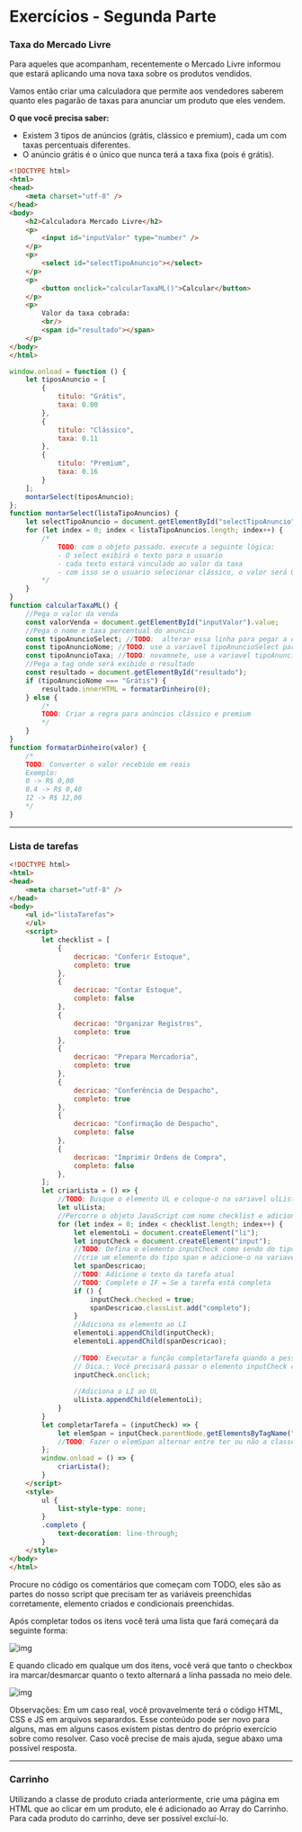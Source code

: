 # Exercícios - Segunda Parte

### Taxa do Mercado Livre

Para aqueles que acompanham, recentemente o Mercado Livre informou que estará aplicando uma nova taxa sobre os produtos vendidos.

Vamos então criar uma calculadora que permite aos vendedores saberem quanto eles pagarão de taxas para anunciar um produto que eles vendem.

**O que você precisa saber:**

- Existem 3 tipos de anúncios (grátis, clássico e premium), cada um com taxas percentuais diferentes.
- O anúncio grátis é o único que nunca terá a taxa fixa (pois é grátis).



```html
<!DOCTYPE html>
<html>
<head>
    <meta charset="utf-8" />
</head>
<body>
    <h2>Calculadora Mercado Livre</h2>
    <p>
        <input id="inputValor" type="number" />
    </p>
    <p>
        <select id="selectTipoAnuncio"></select>
    </p>
    <p>
        <button onclick="calcularTaxaML()">Calcular</button>
    </p>
    <p>
        Valor da taxa cobrada:
        <br/>
        <span id="resultado"></span>
    </p>
</body>
</html>
```



```js
window.onload = function () {
    let tiposAnuncio = [
        {
            titulo: "Grátis",
            taxa: 0.00
        },
        {
            titulo: "Clássico",
            taxa: 0.11
        },
        {
            titulo: "Premium",
            taxa: 0.16
        }
    ];
    montarSelect(tiposAnuncio);
};
function montarSelect(listaTipoAnuncios) {
    let selectTipoAnuncio = document.getElementById("selectTipoAnuncio");
    for (let index = 0; index < listaTipoAnuncios.length; index++) {
        /*
            TODO: com o objeto passado. execute a seguinte lógica:
            - O select exibirá o texto para o usuario
            - cada texto estará vinculado ao valor da taxa
            - com isso se o usuario selecionar clássico, o valor será 0.11
        */
    }
}
function calcularTaxaML() {
    //Pega o valor da venda
    const valorVenda = document.getElementById("inputValor").value;
    //Pega o nome e taxa percentual do anuncio
    const tipoAnuncioSelect; //TODO:  alterar essa linha para pegar a opção de tipo de anuncio selecionada
    const tipoAnuncioNome; //TODO: use a variavel tipoAnuncioSelect para pega a palavra selecionada (grátis, etc..)
    const tipoAnuncioTaxa; //TODO: novamnete, use a variavel tipoAnuncioSelect, mas pegue a taxa (0 , 0.11, etc..)
    //Pega a tag onde será exibido o resultado
    const resultado = document.getElementById("resultado");
    if (tipoAnuncioNome === "Grátis") {
        resultado.innerHTML = formatarDinheiro(0);
    } else {
        /*
        TODO: Criar a regra para anúncios clássico e premium
        */
    }
}
function formatarDinheiro(valor) {
    /*
    TODO: Converter o valor recebido em reais
    Exemplo: 
    0 -> R$ 0,00
    0.4 -> R$ 0,40
    12 -> R$ 12,00
    */
}
```

---

### Lista de tarefas

```html
<!DOCTYPE html>
<html>
<head>
    <meta charset="utf-8" />
</head>
<body>
    <ul id="listaTarefas">
    </ul>
    <script>
        let checklist = [
            {
                decricao: "Conferir Estoque",
                completo: true
            },
            {
                decricao: "Contar Estoque",
                completo: false
            },
            {
                decricao: "Organizar Registros",
                completo: true
            },
            {
                decricao: "Prepara Mercadoria",
                completo: true
            },
            {
                decricao: "Conferência de Despacho",
                completo: true
            },
            {
                decricao: "Confirmação de Despacho",
                completo: false
            },
            {
                decricao: "Imprimir Ordens de Compra",
                completo: false
            },
        ];
        let criarLista = () => {
            //TODO: Busque o elemento UL e coloque-o na variavel ulLista abaixo
            let ulLista;
            //Percorre o objeto JavaScript com nome checklist e adiciona um elemento LI para cada item.
            for (let index = 0; index < checklist.length; index++) {
                let elementoLi = document.createElement("li");
                let inputCheck = document.createElement("input");
                //TODO: Defina o elemento inputCheck como sendo do tipo checkbox
                //crie um elemento do tipo span e adicione-o na variavel abaixo
                let spanDescricao;
                //TODO: Adicione o texto da tarefa atual
                //TODO: Complete o IF = Se a tarefa está completa
                if () {
                    inputCheck.checked = true;
                    spanDescricao.classList.add("completo");
                }
                //Adiciona os elemento ao LI
                elementoLi.appendChild(inputCheck);
                elementoLi.appendChild(spanDescricao);
                
                //TODO: Executar a função completarTarefa quando a pessoa clicar no checkbox
                // Dica.: Você precisará passar o elemento inputCheck como parametros
                inputCheck.onclick;
                
                //Adiciona o LI ao UL
                ulLista.appendChild(elementoLi);
            }
        }
        let completarTarefa = (inputCheck) => {
            let elemSpan = inputCheck.parentNode.getElementsByTagName("span")[0];
            //TODO: Fazer o elemSpan alternar entre ter ou não a classe CSS "completo".
        };
        window.onload = () => {
            criarLista();
        }
    </script>
    <style>
        ul {
            list-style-type: none;
        }
        .completo {
            text-decoration: line-through;
        }
    </style>
</body>
</html>
```



Procure no código os comentários que começam com TODO, eles são as partes do nosso script que precisam ter as variáveis preenchidas corretamente, elemento criados e condicionais preenchidas.

Após completar todos os itens você terá uma lista que fará começará da seguinte forma:

![img](https://mundojs.com.br/wp-content/uploads/2018/08/checklist1-300x132.png)

E quando clicado em qualque um dos itens, você verá que tanto o checkbox ira marcar/desmarcar quanto o texto alternará a linha passada no meio dele.

![img](https://mundojs.com.br/wp-content/uploads/2018/08/checklist2-300x152.png)

Observações: Em um caso real, você provavelmente terá o código HTML, CSS e JS em arquivos separardos. Esse conteúdo pode ser novo para alguns, mas em alguns casos existem pistas dentro do próprio exercício sobre como resolver. Caso você precise de mais ajuda, segue abaxo uma possível resposta.

---

### Carrinho

Utilizando a classe de produto criada anteriormente, crie uma página em HTML que ao clicar em um produto, ele é adicionado ao Array do Carrinho. Para cada produto do carrinho, deve ser possível excluí-lo.